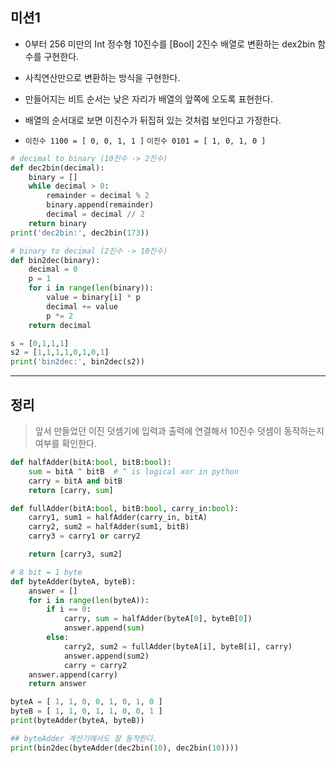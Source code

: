 ## 미션1
- 0부터 256 미만의 Int 정수형 10진수를 [Bool] 2진수 배열로 변환하는 dex2bin 함수를 구현한다.

- 사칙연산만으로 변환하는 방식을 구현한다.
- 만들어지는 비트 순서는 낮은 자리가 배열의 앞쪽에 오도록 표현한다. 
- 배열의 순서대로 보면 이진수가 뒤집혀 있는 것처럼 보인다고 가정한다.
- `이진수 1100 = [ 0, 0, 1, 1 ]` `이진수 0101 = [ 1, 0, 1, 0 ]`

```python
# decimal to binary (10진수 -> 2진수)
def dec2bin(decimal):
    binary = []
    while decimal > 0:
        remainder = decimal % 2
        binary.append(remainder)
        decimal = decimal // 2
    return binary
print('dec2bin:', dec2bin(173))
```

```python
# binary to decimal (2진수 -> 10진수)
def bin2dec(binary):
    decimal = 0
    p = 1
    for i in range(len(binary)):
        value = binary[i] * p
        decimal += value
        p *= 2
    return decimal

s = [0,1,1,1]
s2 = [1,1,1,1,0,1,0,1]
print('bin2dec:', bin2dec(s2))
```

---------
## 정리
> 앞서 만들었던 이진 덧셈기에 입력과 출력에 연결해서 10진수 덧셈이 동작하는지 여부를 확인한다.

```python
def halfAdder(bitA:bool, bitB:bool):
    sum = bitA ^ bitB  # ^ is logical xor in python
    carry = bitA and bitB
    return [carry, sum]

def fullAdder(bitA:bool, bitB:bool, carry_in:bool):
    carry1, sum1 = halfAdder(carry_in, bitA)
    carry2, sum2 = halfAdder(sum1, bitB)
    carry3 = carry1 or carry2

    return [carry3, sum2]
```

```python
# 8 bit = 1 byte
def byteAdder(byteA, byteB):
    answer = []
    for i in range(len(byteA)):
        if i == 0:
            carry, sum = halfAdder(byteA[0], byteB[0])
            answer.append(sum)
        else:
            carry2, sum2 = fullAdder(byteA[i], byteB[i], carry)
            answer.append(sum2)
            carry = carry2
    answer.append(carry)
    return answer

byteA = [ 1, 1, 0, 0, 1, 0, 1, 0 ]
byteB = [ 1, 1, 0, 1, 1, 0, 0, 1 ]
print(byteAdder(byteA, byteB))
```


```python
## byteAdder 계산기에서도 잘 동작한다.
print(bin2dec(byteAdder(dec2bin(10), dec2bin(10))))
```